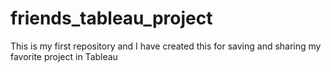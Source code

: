 # friends_tableau_project
This is my first repository and I have created this for saving and sharing my favorite project in Tableau
